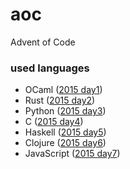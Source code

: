 # aoc
Advent of Code

### used languages

- OCaml ([2015 day1](https://github.com/leushkin/aoc/tree/main/2015/day01))
- Rust ([2015 day2](https://github.com/leushkin/aoc/tree/main/2015/day02))
- Python ([2015 day3](https://github.com/leushkin/aoc/tree/main/2015/day03))
- C ([2015 day4](https://github.com/leushkin/aoc/tree/main/2015/day04))
- Haskell ([2015 day5](https://github.com/leushkin/aoc/tree/main/2015/day05))
- Clojure ([2015 day6](https://github.com/leushkin/aoc/tree/main/2015/day06))
- JavaScript ([2015 day7](https://github.com/leushkin/aoc/tree/main/2015/day07))
